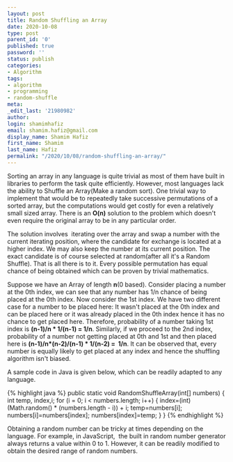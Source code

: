 ```yaml
---
layout: post
title: Random Shuffling an Array
date: 2020-10-08
type: post
parent_id: '0'
published: true
password: ''
status: publish
categories:
- Algorithm
tags:
- algorithm
- programming
- random-shuffle
meta:
_edit_last: '21980982'
author:
login: shamimhafiz
email: shamim.hafiz@gmail.com
display_name: Shamim Hafiz
first_name: Shamim
last_name: Hafiz
permalink: "/2020/10/08/random-shuffling-an-array/"
---
```

<p>Sorting an array in any language is quite trivial as most of them have built in libraries to perform the task quite
  efficiently. However, most languages lack the ability to Shuffle an Array(Make a random sort). One trivial way to
  implement that would be to repeatedly take successive permutations of a sorted array, but the computations would get
  costly for even a relatively small sized array. There is an <strong>O(n)</strong> solution to the problem which
  doesn't even require the original array to be in any particular order.</p>
<p>The solution involves  iterating over the array and swap a number with the current iterating position, where the
  candidate for exchange is located at a higher index. We may also keep the number at its current position. The exact
  candidate is of course selected at random(after all it's a Random Shuffle). That is all there is to it. Every possible
  permutation has equal chance of being obtained which can be proven by trivial mathematics.</p>
<p>Suppose we have an Array of length <strong>n</strong>(0 based). Consider placing a number at the 0th index, we can
  see that any number has 1/n chance of being placed at the 0th index. Now consider the 1st index. We have two different
  case for a number to be placed here: It wasn't placed at the 0th index and can be placed here or it was already placed
  in the 0th index hence it has no chance to get placed here. Therefore, probability of a number taking 1st index is
  <strong>(n-1)/n * 1/(n-1) = 1/n</strong>. Similarly, if we proceed to the 2nd index, probability of a number not
  getting placed at 0th and 1st and then placed here is <strong>(n-1)/n*(n-2)/(n-1) * 1/(n-2) =  1/n</strong>. It can be
  observed that, every number is equally likely to get placed at any index and hence the shuffling algorithm isn't
  biased.</p>
<p>A sample code in Java is given below, which can be readily adapted to any language.</p>
{% highlight java %}
public static void RandomShuffleArray(int[] numbers)
{
  int temp, index,i;
  for (i = 0; i < numbers.length; i++)
  {
    index=(int) (Math.random() * (numbers.length - i)) + i;
    temp=numbers[i];
    numbers[i]=numbers[index];
    numbers[index]=temp;
  }
} {% endhighlight %}

<p>Obtaining a random number can be tricky at
  times depending on the language. For example, in JavaScript,  the
  built in
  random number generator always returns a value within 0 to 1. However, it can be readily modified to obtain the
  desired range of random numbers.</p>